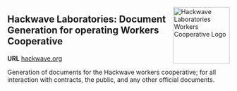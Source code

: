 [<img src="https://avatars0.githubusercontent.com/u/33077825?s=200&v=4"  width="128px" height="128px" align="right" alt="Hackwave Laboratories Workers Cooperative Logo">](https://github.com/hackwave)

## Hackwave Laboratories: Document Generation for operating Workers Cooperative
**URL** [hackwave.org](https://hackwave.org)

Generation of documents for the Hackwave workers cooperative; for all
interaction with contracts, the public, and any other official documents.

